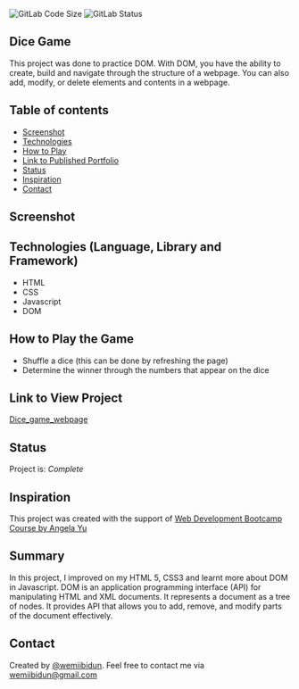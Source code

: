 ![GitLab Code Size](https://img.shields.io/github/languages/code-size/wemiibidun/dice_game)
![GitLab Status](https://flat.badgen.net/github/status/micromatch/micromatch)

## Dice Game
This project was done to practice DOM. With DOM, you have the ability to create, build and navigate through the structure of a webpage. You can also add, modify, or delete elements and contents in a webpage.


## Table of contents
* [Screenshot](#screenshot)
* [Technologies](#technologies-language-library-and-framework)
* [How to Play](#how-to-play-the-game)
* [Link to Published Portfolio](#link-to-published-portfolio)
* [Status](#status)
* [Inspiration](#inspiration)
* [Contact](#contact)

## Screenshot

## Technologies (Language, Library and Framework)
* HTML
* CSS
* Javascript
* DOM

## How to Play the Game
* Shuffle a dice (this can be done by refreshing the page)
* Determine the winner through the numbers that appear on the dice


## Link to View Project
[Dice_game_webpage](https://wemiibidun.github.io/dice_game/)


## Status
Project is: _Complete_


## Inspiration
This project was created with the support of [Web Development Bootcamp Course by Angela Yu](https://www.udemy.com/course/the-complete-web-development-bootcamp/learn/lecture/17038694?start=150#overview)


## Summary
In this project, I improved on my HTML 5, CSS3 and learnt more about DOM in Javascript. DOM is an application programming interface (API) for manipulating HTML and XML documents. It represents a document as a tree of nodes. It provides API that allows you to add, remove, and modify parts of the document effectively.


## Contact
Created by [@wemiibidun](https://twitter.com/wemiibidun/). Feel free to contact me via wemiibidun@gmail.com
